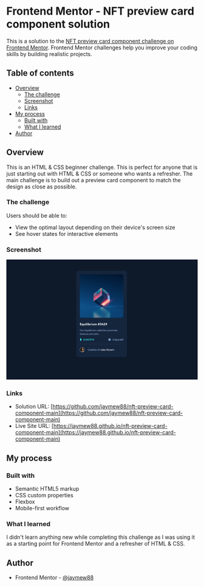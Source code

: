 # Frontend Mentor - NFT preview card component solution

This is a solution to the [NFT preview card component challenge on Frontend Mentor](https://www.frontendmentor.io/challenges/nft-preview-card-component-SbdUL_w0U). Frontend Mentor challenges help you improve your coding skills by building realistic projects. 

## Table of contents

- [Overview](#overview)
  - [The challenge](#the-challenge)
  - [Screenshot](#screenshot)
  - [Links](#links)
- [My process](#my-process)
  - [Built with](#built-with)
  - [What I learned](#what-i-learned)
- [Author](#author)

## Overview

This is an HTML & CSS beginner challenge. This is perfect for anyone that is just starting out with HTML & CSS or someone who wants a refresher. The main challenge is to build out a preview card component to match the design as close as possible. 

### The challenge

Users should be able to:

- View the optimal layout depending on their device's screen size
- See hover states for interactive elements

### Screenshot

![Screenshot](./images/NFT%20Card%20Preview.png)

### Links

- Solution URL: [https://github.com/jaymew88/nft-preview-card-component-main](https://github.com/jaymew88/nft-preview-card-component-main)
- Live Site URL: [https://jaymew88.github.io/nft-preview-card-component-main](https://jaymew88.github.io/nft-preview-card-component-main)

## My process

### Built with

- Semantic HTML5 markup
- CSS custom properties
- Flexbox
- Mobile-first workflow

### What I learned

I didn't learn anything new while completing this challenge as I was using it as a starting point for Frontend Mentor and a refresher of HTML & CSS. 

## Author

- Frontend Mentor - [@jaymew88](https://www.frontendmentor.io/profile/jaymew88)

